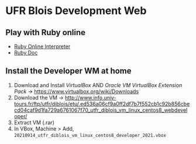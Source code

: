 # UFR Blois Development Web


## Play with Ruby online
- [Ruby Online Interpreter](https://replit.com/languages/ruby)
- [Ruby Doc](https://ruby-doc.org)


## Install the Developer WM at home



1. Download and Install *VirtualBox* AND *Oracle VM VirtualBox Extension Pack* -> https://www.virtualbox.org/wiki/Downloads
2. Download the VM -> http://www.info.univ-tours.fr/ftp/utfr/diblois/etu/.ed536a06cf9a0ff2df7b7f552cb1c92b856cbecd04caf9d1fa729a6761067f70_utfr_diblois_vm_linux_centos8_webdeveloper/
3. Extract VM (.rar)
4. In VBox, Machine > Add, `20210914_utfr_diblois_vm_linux_centos8_developer_2021.vbox`
